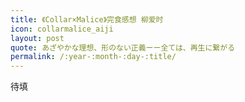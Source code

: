 ```yaml
---
title: 《Collar×Malice》完食感想 柳爱时
icon: collarmalice_aiji
layout: post
quote: あざやかな理想、形のない正義ーー全ては、再生に繋がる
permalink: /:year-:month-:day-:title/
---
```


待填